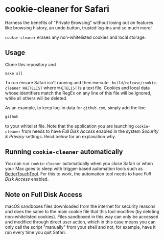 # cookie-cleaner for Safari

Harness the benefits of "Private Browsing" without losing out on features like
browsing history, an undo button, trusted log-ins and so much more!

`cookie-cleaner` erases any non-whitelisted cookies and local storage.

## Usage

Clone this repository and

```shell
make all
```

To run ensure Safari isn't running and then execute
`.build/release/cookie-cleaner WHITELIST` where `WHITELIST` is a text file.
Cookies and local data whose identifiers match the RegEx on any line of this
file will be ignored, while all others will be deleted.

As an example, to keep log-in data for `github.com`, simply add the line

```markdown
github
```

to your whitelist file. Note that the application you are launching
`cookie-cleaner` from needs to have *Full Disk Access* enabled in the system
*Security & Privacy* settings. Read below for an explanation why.

## Running `cookie-cleaner` automatically

You can run `cookie-cleaner` automatically when you close Safari or when your
Mac goes to sleep with trigger-based automation tools such as
[BetterTouchTool](https://folivora.ai). For this to work, the automation tool
needs to have *Full Disk Access* enabled.

## Note on Full Disk Access

macOS sandboxes files downloaded from the internet for security reasons and does
the same to the main cookie file that this tool modifies (by deleting
non-whitelisted cookies). Files sandboxed in this way can only be accessed and
modified through direct user action, which in this case means you can only call
the script "manually" from your shell and not, for example, have it run every
time you quit Safari.
